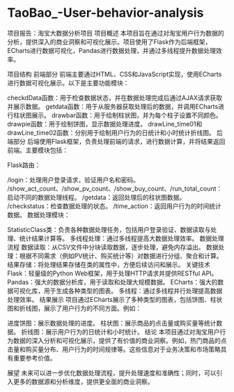 # TaoBao_-User-behavior-analysis
项目报告：淘宝大数据分析项目
项目概述
本项目旨在通过对淘宝用户行为数据的分析，提供深入的商业洞察和可视化展示。项目使用了Flask作为后端框架，ECharts进行数据可视化，Pandas进行数据处理，并通过多线程提升数据处理效率。

项目结构
前端部分
前端主要通过HTML、CSS和JavaScript实现，使用ECharts进行数据可视化展示。以下是主要功能模块：

checkdData函数：用于检查数据状态，并在数据处理完成后通过AJAX请求获取并展示数据。
getdata函数：用于从服务器获取处理后的数据，并调用ECharts进行柱状图展示。
drawbar函数：用于绘制柱状图，并为每个柱子设置不同颜色。
drawpie函数：用于绘制饼图，显示数据处理进度。
drawLine_time01和drawLine_time02函数：分别用于绘制用户行为的日统计和小时统计折线图。
后端部分
后端使用Flask框架，负责处理前端的请求，进行数据计算，并将结果返回前端。主要模块包括：

Flask路由：

/login：处理用户登录请求，验证用户名和密码。
/show_act_count、/show_pv_count、/show_buy_count、/run_total_count：启动不同的数据处理线程。
/getdata：返回处理后的柱状图数据。
/checkstatus：检查数据处理的状态。
/time_action：返回用户行为的时间统计数据。
数据处理模块：

StatisticClass类：负责各种数据处理任务，包括用户登录验证、数据读取与处理、统计结果计算等。
多线程处理：通过多线程提高大数据处理效率。
数据处理流程
数据读取：从CSV文件中分块读取数据，逐步处理，避免内存溢出。
数据处理：根据不同需求（例如PV统计、购买统计等）对数据进行分组、聚合和计算。
结果存储：将处理结果存储在类的属性中，方便后续访问和展示。
关键技术
Flask：轻量级的Python Web框架，用于处理HTTP请求并提供RESTful API。
Pandas：强大的数据分析库，用于读取和处理大规模数据。
ECharts：强大的数据可视化库，用于生成各种类型的图表。
多线程：通过多线程并行处理提高数据处理效率。
结果展示
项目通过ECharts展示了多种类型的图表，包括饼图、柱状图和折线图，展示了用户行为的不同方面。例如：

进度饼图：展示数据处理的进度。
柱状图：展示商品的点击量或购买量等统计数据。
折线图：展示用户行为的日统计和小时统计。
结论
本项目通过对淘宝用户行为数据的深入分析和可视化展示，提供了有价值的商业洞察。例如，热门商品的点击量和购买量分布、用户行为的时间规律等。这些信息对于业务决策和市场策略具有重要参考价值。

展望
未来可以进一步优化数据处理流程，提升处理速度和准确性；同时，可以引入更多的数据源和分析维度，提供更全面的商业洞察。

